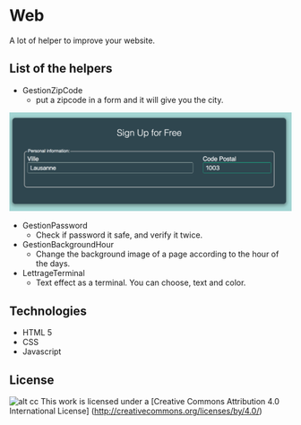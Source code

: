 # Web
A lot of helper to improve your website.

List of the helpers
------- 
* GestionZipCode
   * put a zipcode in a form and it will give you the city.
   

![ZipCode](https://github.com/dianedelallee/Web/blob/master/images/zipcode.png)


* GestionPassword
   * Check if password it safe, and verify it twice.
* GestionBackgroundHour
   * Change the background image of a page according to the hour of the days.
* LettrageTerminal
   * Text effect as a terminal. You can choose, text and color.
   
Technologies   
-------

* HTML 5
* CSS
* Javascript

License
-------
![alt cc](https://licensebuttons.net/l/by/3.0/88x31.png)
This work is licensed under a [Creative Commons Attribution 4.0 International License] (http://creativecommons.org/licenses/by/4.0/)
